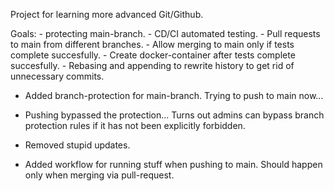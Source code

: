 
Project for learning more advanced Git/Github.

Goals:
    - protecting main-branch.
    - CD/CI automated testing.
    - Pull requests to main from different branches.
    - Allow merging to main only if tests complete succesfully.
    - Create docker-container after tests complete succesfully.
    - Rebasing and appending to rewrite history to get rid of unnecessary commits.


- Added branch-protection for main-branch. Trying to push to main now...
- Pushing bypassed the protection... Turns out admins can bypass 
    branch protection rules if it has not been explicitly forbidden.

- Removed stupid updates.
- Added workflow for running stuff when pushing to main. Should happen only when merging via pull-request.